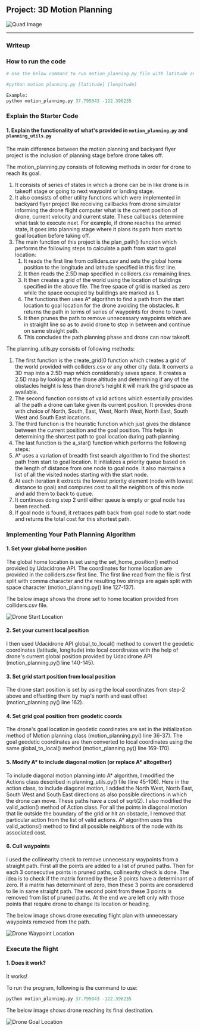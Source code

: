 ## Project: 3D Motion Planning
![Quad Image](./misc/enroute.png)

---
### Writeup

### How to run the code
```python
# Use the below command to run motion_planning.py file with latitude and longitude as the arguments

#python motion_planning.py [latitude] [longitude]

Example:
python motion_planning.py 37.795043 -122.396235
```

### Explain the Starter Code

#### 1. Explain the functionality of what's provided in `motion_planning.py` and `planning_utils.py`

The main difference between the motion planning and backyard flyer project is the inclusion of planning stage before drone takes off.

The motion_planning.py consists of following methods in order for drone to reach its goal.
1. It consists of series of states in which a drone can be in like drone is in takeoff stage or going to next waypoint or landing stage.
2. It also consists of other utility functions which were implemented in backyard flyer project like receiving callbacks from drone simulator informing the drone flight computer what is the current position of drone, current velocity and current state. These callbacks determine what task to execute next. For example, if drone reaches the armed state, it goes into planning stage where it plans its path from start to goal location before taking off.
3. The main function of this project is the plan_path() function which performs the following steps to calculate a path from start to goal location:
    1. It reads the first line from colliders.csv and sets the global home position to the longitude and latitude specified in this first line.
    2. It then reads the 2.5D map specified in colliders.csv remaining lines.
    3. It then creates a grid of the world using the location of buildings specified in the above file. The free space of grid is marked as zero while the space occupied by buildings are marked as 1.
    4. The functions then uses A* algorithm to find a path from the start location to goal location for the drone avoiding the obstacles. It returns the path in terms of series of waypoints for drone to travel.
    5. It then prunes the path to remove unnecessary waypoints which are in straight line so as to avoid drone to stop in between and continue on same straight path.
    6. This concludes the path planning phase and drone can now takeoff.


The planning_utils.py consists of following methods:
1. The first function is the create_grid(0 function which creates a grid of the world provided with colliders.csv or any other city data. It converts a 3D map into a 2.5D map which considerably saves space. It creates a 2.5D map by looking at the drone altitude and determining if any of the obstacles height is less than drone's height it will mark the grid space as available.
2. The second function consists of valid actions which essentially provides all the path a drone can take given its current position. It provides drone with choice of North, South, East, West, North West, North East, South West and South East locations.
3. The third function is the heuristic function which just gives the distance between the current position and the goal position. This helps in determining the shortest path to goal location during path planning.
4. The last function is the a_star() function which performs the following steps:
  1. A* uses a variation of breadth first search algorithm to find the shortest path from start to goal location. It initializes a priority queue based on the length of distance from one node to goal node. It also maintains a list of all the visited nodes starting with the start node.
  2. At each iteration it extracts the lowest priority element (node with lowest distance to goal) and computes cost to all the neighbors of this node and add them to back to queue.
  3. It continues doing step 2 until either queue is empty or goal node has been reached.
  4. If goal node is found, it retraces path back from goal node to start node and returns the total cost for this shortest path.

### Implementing Your Path Planning Algorithm

#### 1. Set your global home position
The global home location is set using the set_home_position() method provided by Udacidrone API. The coordinates for home location are provided in the colliders.csv first line. The first line read from the file is first split with comma character and the resulting two strings are again split with space character (motion_planning.py() line 127-137).

The below image shows the drone set to home location provided from colliders.csv file.

![Drone Start Location](./misc/drone_start.png)


#### 2. Set your current local position
I then used Udacidrone API global_to_local() method to convert the geodetic coordinates (latitude, longitude) into local coordinates with the help of drone's current global position provided by Udacidrone API (motion_planning.py() line 140-145).


#### 3. Set grid start position from local position
The drone start position is set by using the local coordinates from step-2 above and offsetting them by map's north and east offset (motion_planning.py() line 162).

#### 4. Set grid goal position from geodetic coords
The drone's goal location in geodetic coordinates are set in the initialization method of Motion planning class (motion_planning.py() line 36-37). The goal geodetic coordinates are then converted to local coordinates using the same global_to_local() method (motion_planning.py() line 169-170).

#### 5. Modify A* to include diagonal motion (or replace A* altogether)
To include diagonal motion planning into A* algorithm, I modified the Actions class described in planning_utils.py() file (line 45-106). Here in the action class, to include diagonal motion, I added the North West, North East, South West and South East directions as also possible directions in which the drone can move. These paths have a cost of sqrt(2). I also modified the valid_action() method of Action class. For all the points in diagonal motion that lie outside the boundary of the grid or hit an obstacle, I removed that particular action from the list of valid actions. A* algorithm uses this valid_actions() method to find all possible neighbors of the node with its associated cost.


#### 6. Cull waypoints
I used the collinearity check to remove unnecessary waypoints from a straight path. First all the points are added to a list of pruned paths. Then for each 3 consecutive points in pruned paths, collinearity check is done. The idea is to check if the matrix formed by these 3 points have a determinant of zero. If a matrix has determinant of zero, then these 3 points are considered to lie in same straight path. The second point from these 3 points is removed from list of pruned paths. At the end we are left only with those points that require drone to change its location or heading.

The below image shows drone executing flight plan with unnecessary waypoints removed from the path.

![Drone Waypoint Location](./misc/drone_waypoint.png)

### Execute the flight
#### 1. Does it work?
It works!

To run the program, following is the command to use:

```python
python motion_planning.py 37.795043 -122.396235
```

The below image shows drone reaching its final destination.

![Drone Goal Location](./misc/drone_goal.png)
